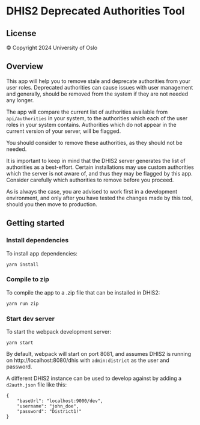 # DHIS2 Deprecated Authorities Tool 
## License

© Copyright 2024 University of Oslo

## Overview

This app will help you to remove stale and deprecate authorities from your user roles.
Deprecated authorities can cause issues with user management and generally, should
be removed from the system if they are not needed any longer.

The app will compare the current list of authorities available from `api/authorities`
in your system, to the authorities which each  of the user roles in your system contains.
Authorities which do not appear in the current version of your server, will be flagged.

You should consider to remove these authorities, as they should not be needed.

It is important to keep in mind that the DHIS2 server generates the list of authorities
as a best-effort. Certain installations may use custom authorities which the server
is not aware of, and thus they may be flagged by this app. Consider carefully
which authorities to remove before you proceed.

As is always the case, you are advised to work first in a development environment, and
only after you have tested the changes made by this tool, should you then move to production.

## Getting started

### Install dependencies
To install app dependencies:

```
yarn install
```

### Compile to zip
To compile the app to a .zip file that can be installed in DHIS2:

```
yarn run zip
```

### Start dev server
To start the webpack development server:

```
yarn start
```

By default, webpack will start on port 8081, and assumes DHIS2 is running on 
http://localhost:8080/dhis with `admin:district` as the user and password.

A different DHIS2 instance can be used to develop against by adding a `d2auth.json` file like this:

```
{
    "baseUrl": "localhost:9000/dev",
    "username": "john_doe",
    "password": "District1!"
}
```
